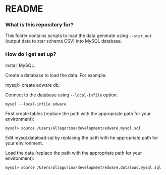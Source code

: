 # README #

### What is this repository for? ###

This folder contains scripts to load the data generate using `--star_out` (output data to star schema CSV) into MySQL database.

### How do I get set up? ###

Install MySQL.

Create a database to load the data. For example: 
   
   mysql> create edware db;

Connect to the database using `--local-infile` option:

    mysql --local-infile edware

First create tables (replace the path with the appropriate path for your environment):
   
    mysql> source /Users/allagorina/development/edware.mysql.sql

Edit mysql.dataload.sql by replacing the path with he appropriate path for your environment.

Load the data (replace the path with the appropriate path for your environment):

    mysql> source /Users/allagorina/development/edware.dataload.mysql.sql